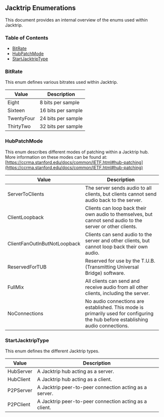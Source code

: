 ## Jacktrip Enumerations

This document provides an internal overview of the enums used within Jacktrip. 

### Table of Contents
* [BitRate](#bit-rate)
* [HubPatchMode](#hub-patch-mode)
* [StartJacktripType](#start-jacktrip-type)

### BitRate 

This enum defines various bitrates used within Jacktrip.

| Value      | Description |
|-------------|-------------|
| Eight      | 8 bits per sample |
| Sixteen    | 16 bits per sample |
| TwentyFour | 24 bits per sample |
| ThirtyTwo  | 32 bits per sample |

### HubPatchMode

This enum describes different modes of patching within a Jacktrip hub. More information on these modes can be found at: [https://ccrma.stanford.edu/docs/common/IETF.html#hub-patching](https://ccrma.stanford.edu/docs/common/IETF.html#hub-patching)

| Value                      | Description                                                                                                                     |
|---------------------------|----------------------------------------------------------------------------------------------------------------------------------|
| ServerToClients           | The server sends audio to all clients, but clients cannot send audio back to the server.                                          |
| ClientLoopback             | Clients can loop back their own audio to themselves, but cannot send audio to the server or other clients.                     |
| ClientFanOutInButNotLoopback | Clients can send audio to the server and other clients, but cannot loop back their own audio.                                     |
| ReservedForTUB            | Reserved for use by the T.U.B. (Transmitting Universal Bridge) software.                                                             |
| FullMix                    | All clients can send and receive audio from all other clients, including the server.                                             |
| NoConnections              | No audio connections are established. This mode is primarily used for configuring the hub before establishing audio connections. |

### StartJacktripType

This enum defines the different Jacktrip types.

| Value       | Description                                          |
|-------------|---------------------------------------------------|
| HubServer   | A Jacktrip hub acting as a server.                 |
| HubClient   | A Jacktrip hub acting as a client.                 |
| P2PServer   | A Jacktrip peer-to-peer connection acting as a server. |
| P2PClient  | A Jacktrip peer-to-peer connection acting as a client. | 
